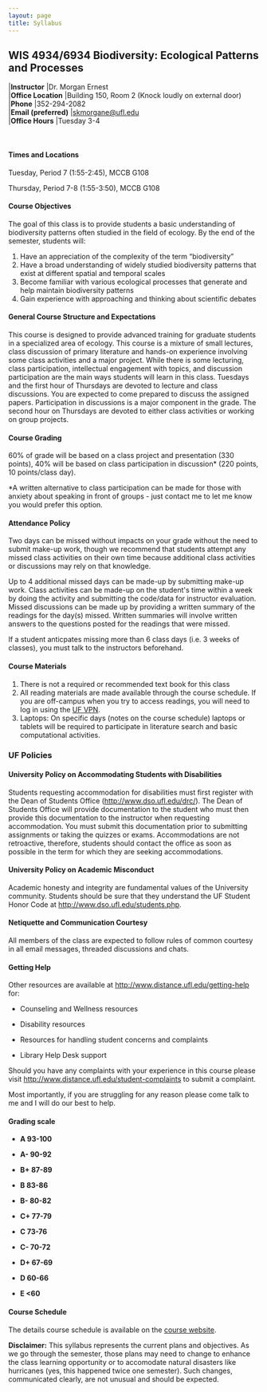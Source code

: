 ```yaml
---
layout: page
title: Syllabus
---
```


## WIS 4934/6934 Biodiversity: Ecological Patterns and Processes

  |**Instructor**         |Dr. Morgan Ernest        
  |**Office Location**    |Building 150, Room 2   (Knock loudly on external door)  
  |**Phone**              |352-294-2082            
  |**Email (preferred)**  |<skmorgane@ufl.edu>      
  |**Office Hours**       |Tuesday 3-4             
                                                 
<br>
												 
#### **Times and Locations**

Tuesday, Period 7 (1:55-2:45), MCCB G108

Thursday, Period 7-8 (1:55-3:50), MCCB G108

#### **Course Objectives**

The goal of this class is to provide students a basic understanding of biodiversity patterns often studied in the field 
of ecology. By the end of the semester, students will:
1)	Have an appreciation of the complexity of the term “biodiversity”
2)	Have a broad understanding of widely studied biodiversity patterns that exist at different spatial and temporal scales
3)	Become familiar with various ecological processes that generate and help maintain biodiversity patterns
4)	Gain experience with approaching and thinking about scientific debates


#### **General Course Structure and Expectations**

This course is designed to provide advanced training for graduate students in a specialized area of ecology. 
This course is a mixture of small lectures, class discussion of primary literature and hands-on experience involving 
some class activities and a major project. While there is some lecturing, class participation, intellectual 
engagement with topics, and discussion participation are the main ways students will learn in this class. 
Tuesdays and the first hour of Thursdays are devoted to lecture and class discussions. You are expected to 
come prepared to discuss the assigned papers. Participation in discussions is a major component in the grade. The second hour on Thursdays are devoted to either class activities or working on group projects. 

#### **Course Grading**

60% of grade will be based on a class project and presentation (330 points), 
40% will be based on class participation in discussion* (220 points, 10 points/class day).

*A written alternative to class participation can be made for those with anxiety about speaking in front of groups - just contact me to let me know you would prefer this option.

#### **Attendance Policy**

Two days can be missed without impacts on your grade without the need
to submit make-up work, though we recommend that students attempt any 
missed class activities on their own time because additional class 
activities or discussions may rely on that knowledge. 

Up to 4 additional missed days can be made-up by submitting make-up work.
Class activities can be made-up on the student's time within a week by doing
the activity and submitting the code/data for instructor evaluation. Missed 
discussions can be made up by providing a written summary of the readings 
for the day(s) missed. Written summaries will involve written answers to the 
questions posted for the readings that were missed.

If a student anticpates missing more than 6 class days (i.e. 3 weeks of classes), you
must talk to the instructors beforehand.

#### **Course Materials**

1)	There is not a required or recommended text book for this class
2)	All reading materials are made available through the course schedule. If you are off-campus when you try to access readings, you will need to log in using the [UF VPN](http://www.uflib.ufl.edu/login/vpn.html).
3)	Laptops: On specific days (notes on the course schedule) laptops or tablets will be required to participate in literature search and basic computational activities.


### **UF Policies**

#### **University Policy on Accommodating Students with Disabilities**

Students requesting accommodation for disabilities must first register
with the Dean of Students Office (http://www.dso.ufl.edu/drc/). The Dean
of Students Office will provide documentation to the student who must
then provide this documentation to the instructor when requesting
accommodation. You must submit this documentation prior to submitting
assignments or taking the quizzes or exams. Accommodations are not
retroactive, therefore, students should contact the office as soon as
possible in the term for which they are seeking accommodations.

#### **University Policy on Academic Misconduct**

Academic honesty and integrity are fundamental values of the University
community. Students should be sure that they understand the UF Student
Honor Code at http://www.dso.ufl.edu/students.php.

#### **Netiquette and Communication Courtesy**

All members of the class are expected to follow rules of common courtesy
in all email messages, threaded discussions and chats. 

#### **Getting Help**

Other resources are available at
http://www.distance.ufl.edu/getting-help for:

-   Counseling and Wellness resources

-   Disability resources

-   Resources for handling student concerns and complaints

-   Library Help Desk support

Should you have any complaints with your experience in this course
please visit http://www.distance.ufl.edu/student-complaints to submit a
complaint.

Most importantly, if you are struggling for any reason please come talk
to me and I will do our best to help.

#### **Grading scale**

-   **A 93-100**

-   **A- 90-92**

-   **B+ 87-89**

-   **B 83-86**

-   **B- 80-82**

-   **C+ 77-79**

-   **C 73-76**

-   **C- 70-72**

-   **D+ 67-69**

-   **D 60-66**

-   **E <60**


#### **Course Schedule**

The details course schedule is available on the [course website](https://skmorgane.github.io/biodiversity-course).

**Disclaimer:** This syllabus represents the current plans and
objectives. As we go through the semester, those plans may need to
change to enhance the class learning opportunity or to accomodate natural disasters like hurricanes 
(yes, this happened twice one semester). Such changes, communicated clearly, are not unusual and should be expected.
